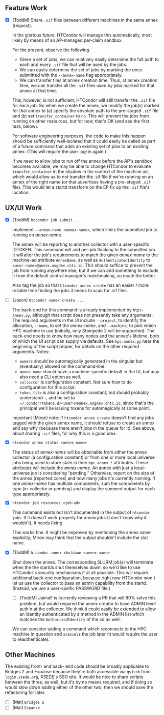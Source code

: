 Feature Work
------------

- [x] (ToddM) Share `.sif` files between different machines in the same annex
  (request).
  
  In the glorious future, HTCondor will manage this automatically,
  most likely by means of an AP-managed per-claim sandbox.
  
  For the present, observe the following.
  - Given a set of jobs, we can relatively easily determine the full
    path to each and every `.sif` file that will be used by the jobs.
  - We can easily determine the set of jobs by marking the ones submitted
    with the `--annex-name` flag appropriately.
  - We can transfer files at annex creation time.
  Thus, at annex creation time, we can transfer all the `.sif` files used
  by jobs marked for that annex at that time.
  
  This, however, is not sufficient; HTCondor will still transfer the `.sif`
  file for each job.  So when we create the annex, we modify the job(s)
  marked for that annex to (a) specify the absolute path to the pre-staged
  `.sif` file and (b) set `transfer_container` to `no`.  This will prevent
  the jobs from running on other resources, but for now, that's OK (and
  see the first task, below).
  
  For software engineering purposes, the code to make this happen should
  be sufficiently well-isolated that it could easily be called as part
  of a future command that adds an existing set of jobs to an existing
  annex.  (This will require the user log-in again.)
  
  If we need to allow jobs to run off the annex before the AP's sandbox
  becomes available, we may be able to change HTCondor to evaluate
  `transfer_container` in the shadow in the context of the machine ad,
  which would allow us to not transfer the .sif file if we're running
  on an annex of the right name (or that advertises having a pre-staged
  `.sif` file).  This would let a startd transform on the EP fix up the
  `.sif` file's location.

UX/UI Work
----------

- [x] (ToddM) `htcondor job submit ...`

  Implement `--annex-name <annex-name>`, which limits the submitted job to
  running on _annex-name_.

  The annex will be reporting to another collector with a user-specific IDTOKEN.
  This command will add per-job flocking to the submitted job.  It will alter
  the job's requirements to match the given _annex-name_ to the machine-ad
  attribute `AnnexName`, as well as `AuthenticatedIdentity` to
  `<user-name>@annex.osgdev.chtc.io`.  This should suffice to prevent the job
  from running anywhere else, but if we can add something to exclude it from the
  default central manager's matchmaking, so much the better.
  
  Also tag the job so that `htcondor annex create` has an easier / more
  reliable time finding the jobs it needs to scan for .sif files.

- [ ] (Jason) `htcondor annex create ...`

  The back-end for this command is already implemented by `htpc-annex.py`,
  although that script does not presently take any arguments.
  The required arguments in the UI include `--project`, to identify the
  allocation, `--name`, to set the _annex-name_, and `--machine`, to pick
  which HPC machine to use (initially, only Stampede 2 will be supported).
  The back-end needs to know how many nodes and the annex's lifetime,
  both of which the UI script can supply via defaults.  See `hpc-annex.py`
  near the beginning of the script proper, for details on the other
  required arguments.  Notes:

  - `owners` should be automagically generated in the singular but
    (eventually) allowed on the command-line.
  - `queue_name` should have a machine-specific default in the UI,
    but may also need a CLI option as well.
  - `collector` is configuration constant.  Not sure how to do
    configuration for this script.
  - `token_file` is also a configuration constant, but should
    probably understand `~`, and be set to `~/.condor/tokens.d/<user>@annex.osgdev.chtc.io`,
    since that's the principal we'll be issuing tokens for
    automagically at some point.
  
  Important (Miron) note: if `htcondor annex create` doesn't find any jobs
  tagged with the given annex name, it should refuse to create an annex
  and say why (because there aren't jobs in the queue for it).  See above,
  about sharing `.sif` files, for why this is a good idea.

- [x] `htcondor annex status <annex-name>`

  The status of _annex-name_ will be obtainable from either the annex
  collector (a configuration constant) or from one or more local
  universe jobs being used to store state in their `hpc_annex_*`
  attributes.  These attributes will include the _annex-name_.  An
  annex with just a local-universe job is considering "pending."
  Otherwise, report on the size of the annex (reported cores) and
  how many jobs it's currently running.  If one _annex-name_ has
  multiple components, sum the components by type (in-collector
  or pending) and display the summed output for each type
  appropriately.

- [x] `htcondor job resources <job-ad>`

  This command exists but isn't documented in the output of
  `htcondor jobs`.  If it doesn't work properly for annex
  jobs (I don't know why it wouldn't), it needs fixing.
  
  This works fine.  It might be improved by mentioning the
  annex name explicitly; Miron may think that the output
  shouldn't include the slot name.

- [x] (ToddM) `htcondor annex shutdown <annex-name>`

  Shut down the annex.  The corresponding SLURM job(s) will terminate
  when the the startds shut themselves down, so we'd like to use
  HTCondor's security mechanisms if at all possible.  This will
  require additional back-end configuration, because right now HTCondor
  won't let us use the collector to pass an admin capability from
  the startd.  (Instead, we use a user-speific PASSWORD file.)
  
  - [ ] (ToddM) JaimeF is currently reviewing a PR that will 80% solve
    this problem, but would required the annex creator to have ADMIN
    level auth'n at the collector.  We think it could easily be extended
    to allow an identity authenticated by a method in the ADMIN list which
    matches the `AuthorizedIdentity` of the ad as well.

  We can consider adding a command which reconnects to the HPC machine
  in question and `scancel`s the job later (it would require the user
  to reauthenticate).

Other Machines
--------------

The existing front- and back- end code should be broadly applicable to
Bridges 2 and Expanse because they're both accessible via `gsissh` from
`login.xsede.org`, XSEDE's SSO site.  It would be nice to share scripts
between the three, as well, but it's by no means required, and if doing
so would slow down adding either of the other two, then we should save
the refactoring for later.

- [ ] (Mat) `Bridges 2`
- [ ] (Mat) `Expanse`
